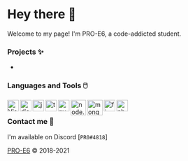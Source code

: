 # Hey there 👋</h1>

Welcome to my page! I'm PRO-E6, a code-addicted student.


### Projects ✨

+ 

### Languages and Tools 🖱️

<img align="left" alt="Visual Studio Code" width="26px" src="https://i.imgur.com/LwSdAlE.png" />
<img align="left" alt="discord.js" width="26px" src="https://i.imgur.com/SI1DZf3.png" />
<img align="left" alt="js" width="26px" src="https://i.imgur.com/3u1wzwE.png" />
<img align="left" alt="ts" width="26px" src="https://i.imgur.com/vSgFULR.png" />
<img align="left" alt="py" width="26px" src="https://i.imgur.com/4pIzF9V.png" />
<img align="left" alt="node.js" width="35px" src="https://i.imgur.com/tYLFZBh.png" /> 
<img align="left" alt="mongodb" width="35px" src="https://pluspng.com/img-png/mongodb-png--770.png" />
<img align="left" alt="firebase" width="26px" src="https://i.imgur.com/1RVXvxS.png" /> 
<img align="left" alt="photoshop" width="26px" src="https://i.imgur.com/OC1RcS5.jpg" /> <br>

### Contact me 🤝

I'm available on Discord [`PR0#4818`]

[PRO-E6](https://pro-e6.dev) &copy; 2018-2021

